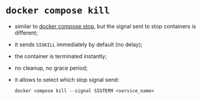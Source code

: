 # `docker compose kill`

- similar to [docker compose stop](../compose-stop/compose_stop.md), but the signal sent to stop containers is different;
- it sends `SIGKILL` immediately by default (no delay);
- the container is terminated instantly;


- no cleanup, no grace period;
- it allows to select which stop signal send:

    ```commandline
    docker compose kill --signal SIGTERM <service_name>
    ```
